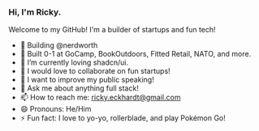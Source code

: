 ### Hi, I'm Ricky. 

Welcome to my GitHub! I'm a builder of startups and fun tech!
 
- 🏢 Building @nerdworth
- 🔭 Built 0-1 at GoCamp, BookOutdoors, Fitted Retail, NATO, and more.
- 🌱 I’m currently loving shadcn/ui.
- 👯 I would love to collaborate on fun startups!
- 🤔 I want to improve my public speaking!
- 💬 Ask me about anything full stack!
- 📫 How to reach me: ricky.eckhardt@gmail.com
- 😄 Pronouns: He/Him
- ⚡ Fun fact: I love to yo-yo, rollerblade, and play Pokémon Go!
